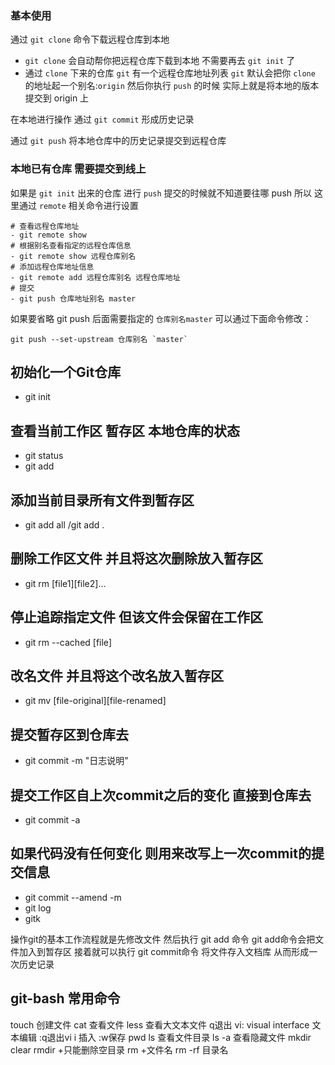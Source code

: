 ### 基本使用

通过 `git clone` 命令下载远程仓库到本地
+ `git clone` 会自动帮你把远程仓库下载到本地 不需要再去 `git init` 了
+ 通过 `clone` 下来的仓库 `git` 有一个远程仓库地址列表 `git` 默认会把你 `clone` 的地址起一个别名:`origin` 然后你执行 `push` 的时候 实际上就是将本地的版本提交到 origin 上

在本地进行操作 通过 `git commit` 形成历史记录

通过 `git push` 将本地仓库中的历史记录提交到远程仓库

### 本地已有仓库 需要提交到线上
如果是 `git init` 出来的仓库 进行 `push` 提交的时候就不知道要往哪 push
所以 这里通过 `remote` 相关命令进行设置

```
# 查看远程仓库地址
- git remote show 
# 根据别名查看指定的远程仓库信息
- git remote show 远程仓库别名
# 添加远程仓库地址信息
- git remote add 远程仓库别名 远程仓库地址
# 提交
- git push 仓库地址别名 master
```
如果要省略 git push 后面需要指定的 `仓库别名master` 可以通过下面命令修改：

```
git push --set-upstream 仓库别名 `master`

```

## 初始化一个Git仓库
- git init 
## 查看当前工作区 暂存区 本地仓库的状态
- git status 
- git add
## 添加当前目录所有文件到暂存区
- git add all /git add . 
## 删除工作区文件 并且将这次删除放入暂存区
- git rm [file1][file2]... 
## 停止追踪指定文件 但该文件会保留在工作区
- git rm --cached [file]
## 改名文件 并且将这个改名放入暂存区
- git mv [file-original][file-renamed]
## 提交暂存区到仓库去
- git commit -m "日志说明"
## 提交工作区自上次commit之后的变化 直接到仓库去
- git commit -a
## 如果代码没有任何变化 则用来改写上一次commit的提交信息
- git commit --amend -m
- git log
- gitk

操作git的基本工作流程就是先修改文件 然后执行 git add 命令
git add命令会把文件加入到暂存区 接着就可以执行 git commit命令
将文件存入文档库 从而形成一次历史记录

## git-bash 常用命令

touch 创建文件
cat 查看文件
less 查看大文本文件  q退出
vi: visual interface 文本编辑 :q退出vi  i 插入 :w保存
pwd
ls 查看文件目录
ls -a  查看隐藏文件
mkdir
clear
rmdir +只能删除空目录
rm +文件名
rm -rf 目录名